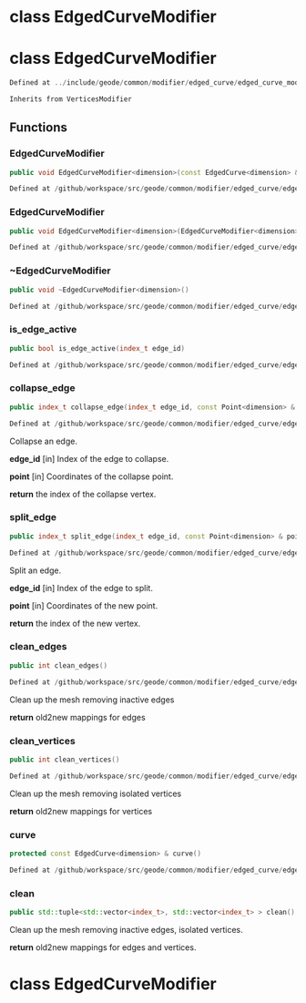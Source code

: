 # class EdgedCurveModifier

# class EdgedCurveModifier

```cpp
Defined at ../include/geode/common/modifier/edged_curve/edged_curve_modifier.h#22
```

```cpp
Inherits from VerticesModifier
```



## Functions

### EdgedCurveModifier

```cpp
public void EdgedCurveModifier<dimension>(const EdgedCurve<dimension> & curve, EdgedCurveBuilder<dimension> & builder)
```

```cpp
Defined at /github/workspace/src/geode/common/modifier/edged_curve/edged_curve_modifier.cpp#247
```

### EdgedCurveModifier

```cpp
public void EdgedCurveModifier<dimension>(EdgedCurveModifier<dimension> && other)
```

```cpp
Defined at /github/workspace/src/geode/common/modifier/edged_curve/edged_curve_modifier.cpp#255
```

### ~EdgedCurveModifier

```cpp
public void ~EdgedCurveModifier<dimension>()
```

```cpp
Defined at /github/workspace/src/geode/common/modifier/edged_curve/edged_curve_modifier.cpp#263
```

### is_edge_active

```cpp
public bool is_edge_active(index_t edge_id)
```

```cpp
Defined at /github/workspace/src/geode/common/modifier/edged_curve/edged_curve_modifier.cpp#275
```

### collapse_edge

```cpp
public index_t collapse_edge(index_t edge_id, const Point<dimension> & point)
```

```cpp
Defined at /github/workspace/src/geode/common/modifier/edged_curve/edged_curve_modifier.cpp#282
```

 Collapse an edge.

**edge_id** [in] Index of the edge to collapse.

**point** [in] Coordinates of the collapse point.

**return** the index of the collapse vertex.

### split_edge

```cpp
public index_t split_edge(index_t edge_id, const Point<dimension> & point)
```

```cpp
Defined at /github/workspace/src/geode/common/modifier/edged_curve/edged_curve_modifier.cpp#289
```

 Split an edge.

**edge_id** [in] Index of the edge to split.

**point** [in] Coordinates of the new point.

**return** the index of the new vertex.

### clean_edges

```cpp
public int clean_edges()
```

```cpp
Defined at /github/workspace/src/geode/common/modifier/edged_curve/edged_curve_modifier.cpp#303
```

 Clean up the mesh removing inactive edges

**return** old2new mappings for edges

### clean_vertices

```cpp
public int clean_vertices()
```

```cpp
Defined at /github/workspace/src/geode/common/modifier/edged_curve/edged_curve_modifier.cpp#309
```

 Clean up the mesh removing isolated vertices

**return** old2new mappings for vertices

### curve

```cpp
protected const EdgedCurve<dimension> & curve()
```

```cpp
Defined at /github/workspace/src/geode/common/modifier/edged_curve/edged_curve_modifier.cpp#268
```

### clean

```cpp
public std::tuple<std::vector<index_t>, std::vector<index_t> > clean()
```

 Clean up the mesh removing inactive edges, isolated vertices.

**return** old2new mappings for edges and vertices.



# class EdgedCurveModifier

